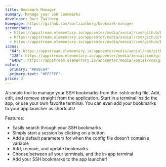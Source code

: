 ```yaml
---
title: Bookmark Manager
summary: Manage your SSH bookmarks
developer: Bart Zaalberg
homepage: https://github.com/bartzaalberg/bookmark-manager
screenshots:
  - https://appstream.elementary.io/appcenter/media/xenial/com/github/bartzaalberg.bookmark-manager.desktop/33CEA276BC0A707CAA5D4AACDD9B3BEA/screenshots/image-1_orig.png
  - https://appstream.elementary.io/appcenter/media/xenial/com/github/bartzaalberg.bookmark-manager.desktop/33CEA276BC0A707CAA5D4AACDD9B3BEA/screenshots/image-2_orig.png
  - https://appstream.elementary.io/appcenter/media/xenial/com/github/bartzaalberg.bookmark-manager.desktop/33CEA276BC0A707CAA5D4AACDD9B3BEA/screenshots/image-3_orig.png
icons:
  "64": https://appstream.elementary.io/appcenter/media/xenial/com/github/bartzaalberg.bookmark-manager.desktop/33CEA276BC0A707CAA5D4AACDD9B3BEA/icons/64x64/com.github.bartzaalberg.bookmark-manager_com.github.bartzaalberg.bookmark-manager.png
  "128": https://appstream.elementary.io/appcenter/media/xenial/com/github/bartzaalberg.bookmark-manager.desktop/33CEA276BC0A707CAA5D4AACDD9B3BEA/icons/128x128/com.github.bartzaalberg.bookmark-manager_com.github.bartzaalberg.bookmark-manager.png
  "64@2": https://appstream.elementary.io/appcenter/media/xenial/com/github/bartzaalberg.bookmark-manager.desktop/33CEA276BC0A707CAA5D4AACDD9B3BEA/icons/64x64@2/com.github.bartzaalberg.bookmark-manager_com.github.bartzaalberg.bookmark-manager.png
color:
  primary: "#0a8ce4"
  primary-text: "#FFFFFF"
price: 3
---
```


<p>A simple tool to manage your SSH bookmarks from the .ssh/config file. Add, edit, and remove straight from the application. Start in a terminal inside the app, or use your own favorite terminal. You can even add your bookmarks to your app launcher as shortcuts!</p>
<p>Features:</p>
<ul>
  <li>Easily search through your SSH bookmarks</li>
  <li>Simply start a session by clicking on a button</li>
  <li>Add a default parameters for when the config file doesn&apos;t contain a variable</li>
  <li>Add, remove, and update bookmarks</li>
  <li>Choose between all your terminals, and the in-app terminal</li>
  <li>Add your SSH bookmarks to the app launcher!</li>
</ul>